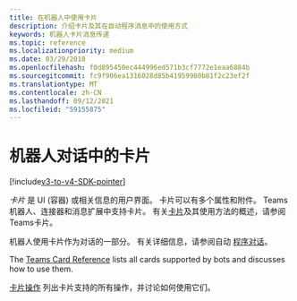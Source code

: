 ```yaml
---
title: 在机器人中使用卡片
description: 介绍卡片及其在自动程序消息中的使用方式
keywords: 机器人卡片消息传递
ms.topic: reference
ms.localizationpriority: medium
ms.date: 03/29/2018
ms.openlocfilehash: f0d895450ec444996ed571b3cf7772e1eaa6884b
ms.sourcegitcommit: fc9f906ea1316028d85b41959980b81f2c23ef2f
ms.translationtype: MT
ms.contentlocale: zh-CN
ms.lasthandoff: 09/12/2021
ms.locfileid: "59155875"
---
```

# <a name="cards-in-bot-conversations"></a>机器人对话中的卡片

[!include[v3-to-v4-SDK-pointer](~/includes/v3-to-v4-pointer-bots.md)]

*卡片* 是 UI (容器) 或相关信息的用户界面。 卡片可以有多个属性和附件。 Teams机器人、连接器和消息扩展中支持卡片。 有关[卡片](~/task-modules-and-cards/what-are-cards.md)及其使用方法的概述，请参阅Teams卡片。

机器人使用卡片作为对话的一部分。 有关详细信息，请参阅自动 [程序对话](~/resources/bot-v3/bot-conversations/bots-conversations.md)。

The [Teams Card Reference](~/task-modules-and-cards/cards/cards-reference.md) lists all cards supported by bots and discusses how to use them.

[卡片操作](~/task-modules-and-cards/cards/cards-actions.md) 列出卡片支持的所有操作，并讨论如何使用它们。
